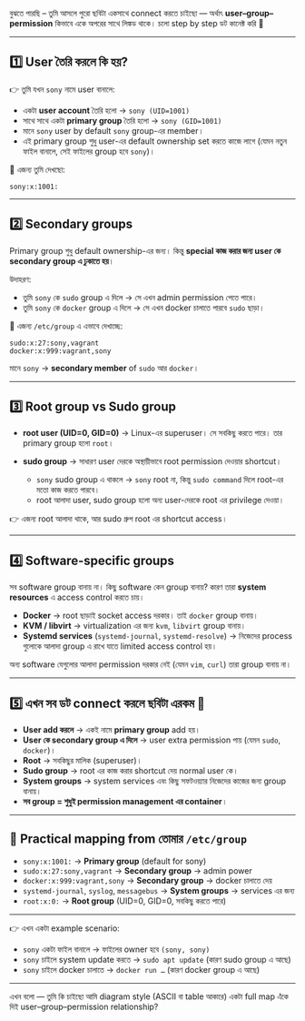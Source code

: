 বুঝতে পারছি – তুমি আসলে পুরো ছবিটা একসাথে connect করতে চাইছো — অর্থাৎ **user–group–permission** কিভাবে একে অপরের সাথে লিঙ্কড থাকে।
চলো step by step ডট কানেক্ট করি 🔗

---

## 1️⃣ User তৈরি করলে কি হয়?

👉 তুমি যখন `sony` নামে user বানালে:

* একটা **user account** তৈরি হলো → `sony (UID=1001)`
* সাথে সাথে একটা **primary group** তৈরি হলো → `sony (GID=1001)`
* মানে `sony` user by default `sony` group-এর member।
* এই primary group শুধু user-এর default ownership set করতে কাজে লাগে (যেমন নতুন ফাইল বানালে, সেই ফাইলের group হবে `sony`)।

🔹 এজন্য তুমি দেখছো:

```
sony:x:1001:
```

---

## 2️⃣ Secondary groups

Primary group শুধু default ownership-এর জন্য। কিন্তু **special কাজ করার জন্য user কে secondary group এ ঢুকাতে হয়**।

উদাহরণ:

* তুমি `sony` কে `sudo` group এ দিলে → সে এখন admin permission পেতে পারে।
* তুমি `sony` কে `docker` group এ দিলে → সে এখন docker চালাতে পারবে `sudo` ছাড়া।

🔹 এজন্য `/etc/group` এ এভাবে দেখাচ্ছে:

```
sudo:x:27:sony,vagrant
docker:x:999:vagrant,sony
```

মানে `sony` → **secondary member** of `sudo` আর `docker`।

---

## 3️⃣ Root group vs Sudo group

* **root user (UID=0, GID=0)** → Linux-এর superuser। সে সবকিছু করতে পারে। তার primary group হলো `root`।
* **sudo group** → সাধারণ user দেরকে অস্থায়ীভাবে root permission দেওয়ার shortcut।

  * `sony` sudo group এ থাকলে → `sony` root না, কিন্তু `sudo command` দিলে root-এর মতো কাজ করতে পারবে।
  * root আলাদা user, sudo group হলো অন্য user-দেরকে root এর privilege দেওয়া।

👉 এজন্য root আলাদা থাকে, আর sudo গ্রুপ root এর shortcut access।

---

## 4️⃣ Software-specific groups

সব software group বানায় না। কিছু software কেন group বানায়?
কারণ তারা **system resources** এ access control করতে চায়।

* **Docker** → root ছাড়াই socket access দরকার। তাই `docker` group বানায়।
* **KVM / libvirt** → virtualization এর জন্য `kvm`, `libvirt` group বানায়।
* **Systemd services** (`systemd-journal`, `systemd-resolve`) → নিজেদের process গুলোকে আলাদা group এ রাখে যাতে limited access control হয়।

অন্য software যেগুলোর আলাদা permission দরকার নেই (যেমন `vim`, `curl`) তারা group বানায় না।

---

## 5️⃣ এখন সব ডট connect করলে ছবিটা এরকম 🔗

* **User add করলে** → একই নামে **primary group** add হয়।
* **User কে secondary group এ দিলে** → user extra permission পায় (যেমন `sudo`, `docker`)।
* **Root** → সবকিছুর মালিক (superuser)।
* **Sudo group** → root এর কাজ করার shortcut দেয় normal user কে।
* **System groups** → system services এবং কিছু সফটওয়্যার নিজেদের কাজের জন্য group বানায়।
* **সব group = শুধুই permission management এর container**।

---

## 🔹 Practical mapping from তোমার `/etc/group`

* `sony:x:1001:` → **Primary group** (default for sony)
* `sudo:x:27:sony,vagrant` → **Secondary group** → admin power
* `docker:x:999:vagrant,sony` → **Secondary group** → docker চালাতে দেয়
* `systemd-journal`, `syslog`, `messagebus` → **System groups** → services এর জন্য
* `root:x:0:` → **Root group** (UID=0, GID=0, সবকিছু করতে পারে)

---

👉 এখন একটা example scenario:

* `sony` একটা ফাইল বানালে → ফাইলের owner হবে `(sony, sony)`
* `sony` চাইলে system update করতে → `sudo apt update` (কারণ sudo group এ আছে)
* `sony` চাইলে docker চালাতে → `docker run …` (কারণ docker group এ আছে)

---

এখন বলো — তুমি কি চাইছো আমি diagram style (ASCII বা table আকারে) একটা full map এঁকে দিই user–group–permission relationship?
